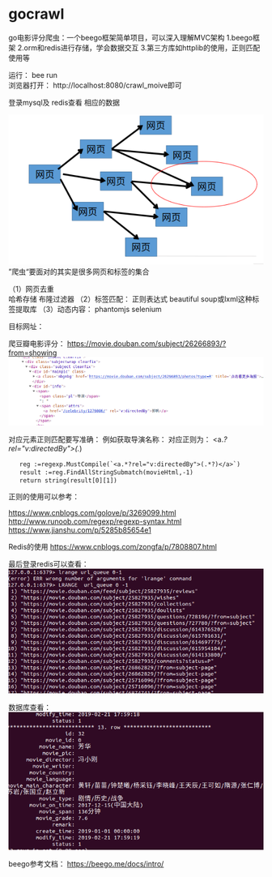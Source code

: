 # gocrawl
go电影评分爬虫：一个beego框架简单项目，可以深入理解MVC架构
1.beego框架
2.orm和redis进行存储，学会数据交互
3.第三方库如httplib的使用，正则匹配使用等

运行：
bee  run   
浏览器打开：
http://localhost:8080/crawl_moive即可  


登录mysql及 redis查看 相应的数据    

![1](https://github.com/xingyushu/gocrawl/blob/master/img-folder/01.png)
”爬虫“要面对的其实是很多网页和标签的集合 

（1）网页去重   
  哈希存储  布隆过滤器
（2）标签匹配：
   正则表达式
   beautiful soup或lxml这种标签提取库
（3）动态内容：
    phantomjs
    selenium

目标网址：

爬豆瓣电影评分：
https://movie.douban.com/subject/26266893/?from=showing
![2](https://github.com/xingyushu/gocrawl/blob/master/img-folder/02.png)

对应元素正则匹配要写准确：
例如获取导演名称：
  对应正则为：     <a.*?rel="v:directedBy">(.*)</a>
  ```
     reg :=regexp.MustCompile(`<a.*?rel="v:directedBy">(.*?)</a>`)
     result :=reg.FindAllStringSubmatch(movieHtml,-1)
     return string(result[0][1])
  ```  
正则的使用可以参考：  

https://www.cnblogs.com/golove/p/3269099.html
http://www.runoob.com/regexp/regexp-syntax.html
https://www.jianshu.com/p/5285b85654e1

Redis的使用 
https://www.cnblogs.com/zongfa/p/7808807.html

最后登录redis可以查看：
![3](https://github.com/xingyushu/gocrawl/blob/master/img-folder/03.png)

数据库查看：
![4](https://github.com/xingyushu/gocrawl/blob/master/img-folder/04.png)

beego参考文档：
https://beego.me/docs/intro/

